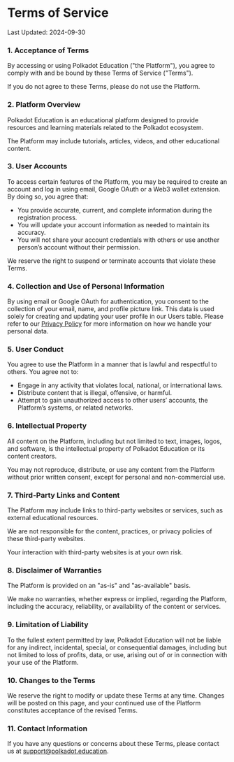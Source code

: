 # Terms of Service

Last Updated: 2024-09-30

### 1. Acceptance of Terms

By accessing or using Polkadot Education ("the Platform"), you agree to comply with and be bound by these Terms of Service ("Terms").

If you do not agree to these Terms, please do not use the Platform.

### 2. Platform Overview

Polkadot Education is an educational platform designed to provide resources and learning materials related to the Polkadot ecosystem.

The Platform may include tutorials, articles, videos, and other educational content.

### 3. User Accounts

To access certain features of the Platform, you may be required to create an account and log in using email, Google OAuth or a Web3 wallet extension. By doing so, you agree that:

- You provide accurate, current, and complete information during the registration process.
- You will update your account information as needed to maintain its accuracy.
- You will not share your account credentials with others or use another person’s account without their permission.

We reserve the right to suspend or terminate accounts that violate these Terms.

### 4. Collection and Use of Personal Information

By using email or Google OAuth for authentication, you consent to the collection of your email, name, and profile picture link. This data is used solely for creating and updating your user profile in our Users table. Please refer to our [Privacy Policy](./PrivacyPolicy.md) for more information on how we handle your personal data.

### 5. User Conduct

You agree to use the Platform in a manner that is lawful and respectful to others. You agree not to:

- Engage in any activity that violates local, national, or international laws.
- Distribute content that is illegal, offensive, or harmful.
- Attempt to gain unauthorized access to other users’ accounts, the Platform’s systems, or related networks.

### 6. Intellectual Property

All content on the Platform, including but not limited to text, images, logos, and software, is the intellectual property of Polkadot Education or its content creators.

You may not reproduce, distribute, or use any content from the Platform without prior written consent, except for personal and non-commercial use.

### 7. Third-Party Links and Content

The Platform may include links to third-party websites or services, such as external educational resources.

We are not responsible for the content, practices, or privacy policies of these third-party websites.

Your interaction with third-party websites is at your own risk.

### 8. Disclaimer of Warranties

The Platform is provided on an "as-is" and "as-available" basis.

We make no warranties, whether express or implied, regarding the Platform, including the accuracy, reliability, or availability of the content or services.

### 9. Limitation of Liability

To the fullest extent permitted by law, Polkadot Education will not be liable for any indirect, incidental, special, or consequential damages, including but not limited to loss of profits, data, or use, arising out of or in connection with your use of the Platform.

### 10. Changes to the Terms

We reserve the right to modify or update these Terms at any time. Changes will be posted on this page, and your continued use of the Platform constitutes acceptance of the revised Terms.

### 11. Contact Information

If you have any questions or concerns about these Terms, please contact us at [support@polkadot.education](mailto:support@polkadot.education).
